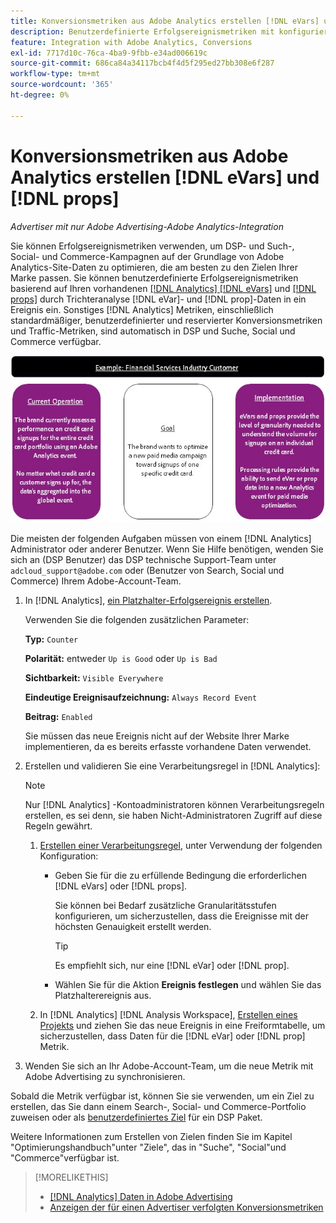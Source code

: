 ```yaml
---
title: Konversionsmetriken aus Adobe Analytics erstellen [!DNL eVars] und Props
description: Benutzerdefinierte Erfolgsereignismetriken mit konfigurieren [!DNL eVar]- und [!DNL prop]-Daten.
feature: Integration with Adobe Analytics, Conversions
exl-id: 7717d10c-76ca-4ba9-9fbb-e34ad006619c
source-git-commit: 686ca84a34117bcb4f4d5f295ed27bb308e6f287
workflow-type: tm+mt
source-wordcount: '365'
ht-degree: 0%

---
```


# Konversionsmetriken aus Adobe Analytics erstellen [!DNL eVars] und [!DNL props]

*Advertiser mit nur Adobe Advertising-Adobe Analytics-Integration*

Sie können Erfolgsereignismetriken verwenden, um DSP- und Such-, Social- und Commerce-Kampagnen auf der Grundlage von Adobe Analytics-Site-Daten zu optimieren, die am besten zu den Zielen Ihrer Marke passen. Sie können benutzerdefinierte Erfolgsereignismetriken basierend auf Ihren vorhandenen [[!DNL Analytics] [!DNL eVars]](https://experienceleague.adobe.com/docs/analytics/components/dimensions/evar.html) und [[!DNL props]](https://experienceleague.adobe.com/docs/analytics/components/dimensions/prop.html) durch Trichteranalyse [!DNL eVar]- und [!DNL prop]-Daten in ein Ereignis ein. Sonstiges [!DNL Analytics] Metriken, einschließlich standardmäßiger, benutzerdefinierter und reservierter Konversionsmetriken und Traffic-Metriken, sind automatisch in DSP und Suche, Social und Commerce verfügbar.

![Nutzungsbeispiel](/help/integrations/assets/a4adc-conversion-evar-example.jpg "Nutzungsbeispiel")

Die meisten der folgenden Aufgaben müssen von einem [!DNL Analytics] Administrator oder anderer Benutzer. Wenn Sie Hilfe benötigen, wenden Sie sich an (DSP Benutzer) das DSP technische Support-Team unter `adcloud_support@adobe.com` oder (Benutzer von Search, Social und Commerce) Ihrem Adobe-Account-Team.

1. In [!DNL Analytics], [ein Platzhalter-Erfolgsereignis erstellen](https://experienceleague.adobe.com/docs/analytics/admin/admin-tools/manage-report-suites/edit-report-suite/conversion-variables/success-events/success-event.html?lang=en).

   Verwenden Sie die folgenden zusätzlichen Parameter:

   **Typ:** `Counter`

   **Polarität:**  entweder `Up is Good` oder `Up is Bad`

   **Sichtbarkeit:** `Visible Everywhere`

   **Eindeutige Ereignisaufzeichnung:** `Always Record Event`

   **Beitrag:** `Enabled`

   Sie müssen das neue Ereignis nicht auf der Website Ihrer Marke implementieren, da es bereits erfasste vorhandene Daten verwendet.

1. Erstellen und validieren Sie eine Verarbeitungsregel in [!DNL Analytics]:

   >[!NOTE]
   >
   >Nur [!DNL Analytics] -Kontoadministratoren können Verarbeitungsregeln erstellen, es sei denn, sie haben Nicht-Administratoren Zugriff auf diese Regeln gewährt.

   1. [Erstellen einer Verarbeitungsregel](https://experienceleague.adobe.com/docs/analytics/admin/admin-tools/manage-report-suites/edit-report-suite/report-suite-general/c-processing-rules/c-processing-rules-configuration/t-processing-rules.html?lang=en), unter Verwendung der folgenden Konfiguration:

      * Geben Sie für die zu erfüllende Bedingung die erforderlichen [!DNL eVars] oder [!DNL props].

        Sie können bei Bedarf zusätzliche Granularitätsstufen konfigurieren, um sicherzustellen, dass die Ereignisse mit der höchsten Genauigkeit erstellt werden.

        >[!TIP]
        >
        >Es empfiehlt sich, nur eine [!DNL eVar] oder [!DNL prop].

      * Wählen Sie für die Aktion **Ereignis festlegen** und wählen Sie das Platzhalterereignis aus.

   1. In [!DNL Analytics] [!DNL Analysis Workspace], [Erstellen eines Projekts](https://experienceleague.adobe.com/docs/analytics/analyze/analysis-workspace/home.html) und ziehen Sie das neue Ereignis in eine Freiformtabelle, um sicherzustellen, dass Daten für die [!DNL eVar] oder [!DNL prop] Metrik.

1. Wenden Sie sich an Ihr Adobe-Account-Team, um die neue Metrik mit Adobe Advertising zu synchronisieren.

Sobald die Metrik verfügbar ist, können Sie sie verwenden, um ein Ziel zu erstellen, das Sie dann einem Search-, Social- und Commerce-Portfolio zuweisen oder als [benutzerdefiniertes Ziel](/help/dsp/optimization/custom-goal-about.md) für ein DSP Paket.

Weitere Informationen zum Erstellen von Zielen finden Sie im Kapitel &quot;Optimierungshandbuch&quot;unter &quot;Ziele&quot;, das in &quot;Suche&quot;, &quot;Social&quot;und &quot;Commerce&quot;verfügbar ist.

>[!MORELIKETHIS]
>
>* [[!DNL Analytics] Daten in Adobe Advertising](/help/integrations/analytics/analytics-data-in-advertising.md)
>* [Anzeigen der für einen Advertiser verfolgten Konversionsmetriken](/help/search-social-commerce/admin/conversion-metrics/conversion-metric-view-tracked.md)

